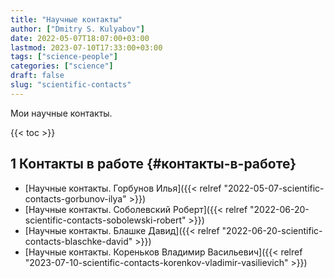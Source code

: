 ```yaml
---
title: "Научные контакты"
author: ["Dmitry S. Kulyabov"]
date: 2022-05-07T18:07:00+03:00
lastmod: 2023-07-10T17:33:00+03:00
tags: ["science-people"]
categories: ["science"]
draft: false
slug: "scientific-contacts"
---
```


Мои научные контакты.

<!--more-->

{{< toc >}}


## <span class="section-num">1</span> Контакты в работе {#контакты-в-работе}

-   [Научные контакты. Горбунов Илья]({{< relref "2022-05-07-scientific-contacts-gorbunov-ilya" >}})
-   [Научные контакты. Соболевский Роберт]({{< relref "2022-06-20-scientific-contacts-sobolewski-robert" >}})
-   [Научные контакты. Блашке Давид]({{< relref "2022-06-20-scientific-contacts-blaschke-david" >}})
-   [Научные контакты. Кореньков Владимир Васильевич]({{< relref "2023-07-10-scientific-contacts-korenkov-vladimir-vasilievich" >}})
